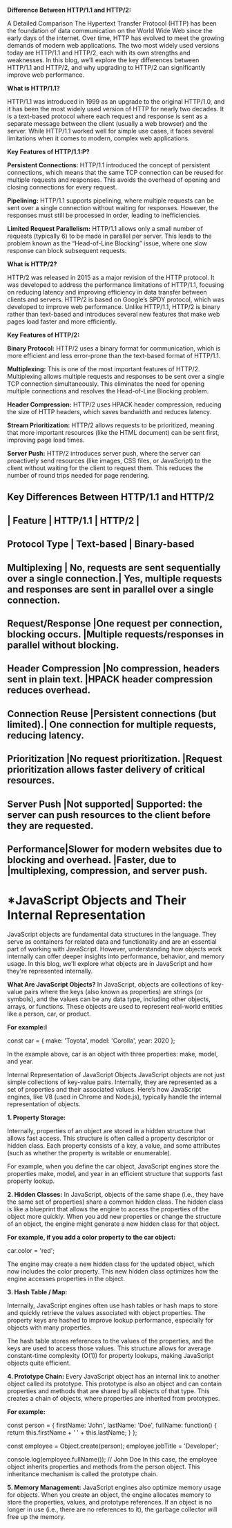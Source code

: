 **Difference Between HTTP/1.1 and HTTP/2:**

A Detailed Comparison
The Hypertext Transfer Protocol (HTTP) has been the foundation of data communication on the World Wide Web since the early days of the internet. Over time, HTTP has evolved to meet the growing demands of modern web applications. The two most widely used versions today are HTTP/1.1 and HTTP/2, each with its own strengths and weaknesses. In this blog, we’ll explore the key differences between HTTP/1.1 and HTTP/2, and why upgrading to HTTP/2 can significantly improve web performance.

**What is HTTP/1.1?**

HTTP/1.1 was introduced in 1999 as an upgrade to the original HTTP/1.0, and it has been the most widely used version of HTTP for nearly two decades. It is a text-based protocol where each request and response is sent as a separate message between the client (usually a web browser) and the server. While HTTP/1.1 worked well for simple use cases, it faces several limitations when it comes to modern, complex web applications.

**Key Features of HTTP/1.1:P?**

**Persistent Connections:** HTTP/1.1 introduced the concept of persistent connections, which means that the same TCP connection can be reused for multiple requests and responses. This avoids the overhead of opening and closing connections for every request.

**Pipelining:** HTTP/1.1 supports pipelining, where multiple requests can be sent over a single connection without waiting for responses. However, the responses must still be processed in order, leading to inefficiencies.

**Limited Request Parallelism:** HTTP/1.1 allows only a small number of requests (typically 6) to be made in parallel per server. This leads to the problem known as the “Head-of-Line Blocking” issue, where one slow response can block subsequent requests.

**What is HTTP/2?**

HTTP/2 was released in 2015 as a major revision of the HTTP protocol. It was developed to address the performance limitations of HTTP/1.1, focusing on reducing latency and improving efficiency in data transfer between clients and servers. HTTP/2 is based on Google’s SPDY protocol, which was developed to improve web performance. Unlike HTTP/1.1, HTTP/2 is binary rather than text-based and introduces several new features that make web pages load faster and more efficiently.

**Key Features of HTTP/2:**

**Binary Protocol:** HTTP/2 uses a binary format for communication, which is more efficient and less error-prone than the text-based format of HTTP/1.1.

**Multiplexing:** This is one of the most important features of HTTP/2. Multiplexing allows multiple requests and responses to be sent over a single TCP connection simultaneously. This eliminates the need for opening multiple connections and resolves the Head-of-Line Blocking problem.

**Header Compression:**
 HTTP/2 uses HPACK header compression, reducing the size of HTTP headers, which saves bandwidth and reduces latency.

**Stream Prioritization:** HTTP/2 allows requests to be prioritized, meaning that more important resources (like the HTML document) can be sent first, improving page load times.

**Server Push:** HTTP/2 introduces server push, where the server can proactively send resources (like images, CSS files, or JavaScript) to the client without waiting for the client to request them. This reduces the number of round trips needed for page rendering.

**Key Differences Between HTTP/1.1 and HTTP/2**
---------------------------------
| Feature | HTTP/1.1 | HTTP/2 |
---------------------------------
Protocol Type	| Text-based	| Binary-based
-----------------------------------------
Multiplexing	| No, requests are sent sequentially over a single connection.|	Yes, multiple requests and responses are sent in parallel over a single connection.
---------------------------------------------
Request/Response	|One request per connection, blocking occurs.	|Multiple requests/responses in parallel without blocking.
-------------------------------------------------
Header Compression	|No compression, headers sent in plain text.	|HPACK header compression reduces overhead.
---------------------------------------------------
Connection Reuse	|Persistent connections (but limited).|	One connection for multiple requests, reducing latency.
------------------------------------------------
Prioritization	|No request prioritization.	|Request prioritization allows faster delivery of critical resources.
-------------------------------------------
Server Push	|Not supported|	Supported: the server can push resources to the client before they are requested.
------------------------------------------------
Performance|Slower for modern websites due to blocking and overhead.	|Faster, due to |multiplexing, compression, and server push.
-------------------------------------------------









***JavaScript Objects and Their Internal Representation**
===========================================================

JavaScript objects are fundamental data structures in the language. They serve as containers for related data and functionality and are an essential part of working with JavaScript. However, understanding how objects work internally can offer deeper insights into performance, behavior, and memory usage. In this blog, we'll explore what objects are in JavaScript and how they're represented internally.

**What Are JavaScript Objects?**
In JavaScript, objects are collections of key-value pairs where the keys (also known as properties) are strings (or symbols), and the values can be any data type, including other objects, arrays, or functions. These objects are used to represent real-world entities like a person, car, or product.

**For example:I**

const car = {
  make: 'Toyota',
  model: 'Corolla',
  year: 2020
};

In the example above, car is an object with three properties: make, model, and year.

Internal Representation of JavaScript Objects
JavaScript objects are not just simple collections of key-value pairs. Internally, they are represented as a set of properties and their associated values. Here’s how JavaScript engines, like V8 (used in Chrome and Node.js), typically handle the internal representation of objects.

**1. Property Storage:**

Internally, properties of an object are stored in a hidden structure that allows fast access. This structure is often called a property descriptor or hidden class. Each property consists of a key, a value, and some attributes (such as whether the property is writable or enumerable).

For example, when you define the car object, JavaScript engines store the properties make, model, and year in an efficient structure that supports fast property lookup.

**2. Hidden Classes:**
In JavaScript, objects of the same shape (i.e., they have the same set of properties) share a common hidden class. The hidden class is like a blueprint that allows the engine to access the properties of the object more quickly. When you add new properties or change the structure of an object, the engine might generate a new hidden class for that object.

**For example, if you add a color property to the car object:**

car.color = 'red';

The engine may create a new hidden class for the updated object, which now includes the color property. This new hidden class optimizes how the engine accesses properties in the object.

**3. Hash Table / Map:**

Internally, JavaScript engines often use hash tables or hash maps to store and quickly retrieve the values associated with object properties. The property keys are hashed to improve lookup performance, especially for objects with many properties.

The hash table stores references to the values of the properties, and the keys are used to access those values. This structure allows for average constant-time complexity (O(1)) for property lookups, making JavaScript objects quite efficient.

**4. Prototype Chain:**
Every JavaScript object has an internal link to another object called its prototype. This prototype is also an object and can contain properties and methods that are shared by all objects of that type. This creates a chain of objects, where properties are inherited from prototypes.

**For example:**

const person = {
  firstName: 'John',
  lastName: 'Doe',
  fullName: function() {
    return this.firstName + ' ' + this.lastName;
  }
};

const employee = Object.create(person);
employee.jobTitle = 'Developer';

console.log(employee.fullName()); // John Doe
In this case, the employee object inherits properties and methods from the person object. This inheritance mechanism is called the prototype chain.

**5. Memory Management:**
JavaScript engines also optimize memory usage for objects. When you create an object, the engine allocates memory to store the properties, values, and prototype references. If an object is no longer in use (i.e., there are no references to it), the garbage collector will free up the memory.

